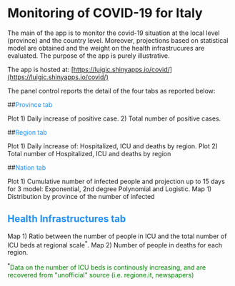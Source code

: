 # Monitoring of COVID-19 for Italy 
The main of the app is to monitor the covid-19 situation at the local level (province) and the country level. 
Moreover, projections based on statistical model are obtained and the weight on the health infrastrucures are evaluated.
The purpose of the app is purely illustrative.

The app is hosted at: [https://luigic.shinyapps.io/covid/](https://luigic.shinyapps.io/covid/)

The panel control reports the detail of the four tabs as reported below:

##<a style="color:dodgerblue">Province tab</a>

Plot 1) Daily increase of positive case. 2) Total number of positive cases.

##<a style="color:dodgerblue">Region tab</a>

Plot 1) Daily increase of: Hospitalized, ICU and deaths by region. Plot 2) Total number of Hospitalized, ICU and deaths by region

##<a style="color:dodgerblue">Nation tab</a>

Plot 1) Cumulative number of infected people and projection up to 15 days for 3 model: Exponential, 2nd degree Polynomial and Logistic. Map 1) Distribution by province of the number of infected

## <a style="color:dodgerblue">Health Infrastructures tab</a>

Map 1) Ratio between the number of people in ICU and the total number of ICU beds at regional scale<sup>*</sup>. 
Map 2) Number of people in deaths for each region.  
 
<sup>*</sup><a style="color:green">Data on the number of ICU beds is continously increasing, and are recovered from "unofficial" source (i.e. regione.it, newspapers)</style>